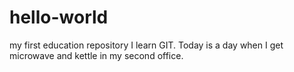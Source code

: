 # hello-world
my first education repository
I learn GIT. Today is a day when I get microwave and kettle in my second office.

